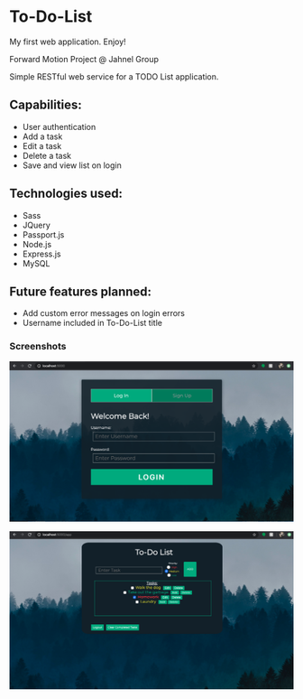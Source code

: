 # To-Do-List
My first web application. Enjoy!

Forward Motion Project @ Jahnel Group

Simple RESTful web service for a TODO List application.

Capabilities:
-
- User authentication
- Add a task
- Edit a task
- Delete a task
- Save and view list on login

Technologies used:
-
- Sass
- JQuery
- Passport.js
- Node.js
- Express.js
- MySQL

Future features planned:
-
- Add custom error messages on login errors
- Username included in To-Do-List title

### **Screenshots**

![Login Page](/Screenshots/login-page-SS.png)

![App Page](/Screenshots/app-page-SS.png)

